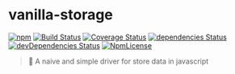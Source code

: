 # vanilla-storage

[![npm](https://img.shields.io/npm/v/vanilla-storage.svg?style=flat-square)](https://www.npmjs.com/package/vanilla-storage)
[![Build Status](http://img.shields.io/travis/soyjavi/vanilla-storage/master.svg?style=flat-square)](https://travis-ci.org/soyjavi/vanilla-storage)
[![Coverage Status](https://coveralls.io/repos/github/soyjavi/vanilla-storage/badge.svg?branch=master&style=flat-square)](https://coveralls.io/github/soyjavi/vanilla-storage?branch=master)
[![dependencies Status](https://david-dm.org/soyjavi/vanilla-storage/status.svg?style=flat-square)](https://david-dm.org/soyjavi/vanilla-storage)
[![devDependencies Status](https://david-dm.org/soyjavi/vanilla-storage/dev-status.svg?style=flat-square)](https://david-dm.org/soyjavi/vanilla-storage?type=dev)
[![NpmLicense](https://img.shields.io/npm/l/vanillachain.svg?style=flat-square)](https://spdx.org/licenses/MIT)

> 🍦 A naive and simple driver for store data in javascript
